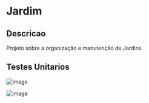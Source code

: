 # Jardim
## Descricao 
Projeto sobre a organização e manutenção de Jardins.
## Testes Unitarios
![image](https://github.com/Metodologias-ageis-3/Jardim/assets/50460047/da7d9939-0afc-4a94-8880-276af963151e)

![image](https://github.com/Metodologias-ageis-3/Jardim/assets/50460047/2b3e0187-df65-4812-a3db-a51a259157d9)
